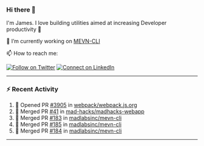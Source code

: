 ### Hi there 👋

I'm James. I love building utilities aimed at increasing Developer productivity :raised_hands: 

🔭 I’m currently working on [MEVN-CLI](https://github.com/madlabsinc/mevn-cli)

📫 How to reach me:

[![Follow on Twitter](https://img.shields.io/badge/--twitter?label=Twitter&logo=Twitter&style=social)](https://twitter.com/james_madhacks) [![Connect on LinkedIn](https://img.shields.io/badge/--linkedin?label=LinkedIn&logo=LinkedIn&style=social)](https://www.linkedin.com/in/jamesgeorge007)

---

### :zap: Recent Activity

<!--START_SECTION:activity-->
1. 💪 Opened PR [#3905](https://github.com//webpack/webpack.js.org/pull/3905) in [webpack/webpack.js.org](https://github.com//webpack/webpack.js.org)
2. 🎉 Merged PR [#41](https://github.com//mad-hacks/madhacks-webapp/pull/41) in [mad-hacks/madhacks-webapp](https://github.com//mad-hacks/madhacks-webapp)
3. 🎉 Merged PR [#183](https://github.com//madlabsinc/mevn-cli/pull/183) in [madlabsinc/mevn-cli](https://github.com//madlabsinc/mevn-cli)
4. 🎉 Merged PR [#185](https://github.com//madlabsinc/mevn-cli/pull/185) in [madlabsinc/mevn-cli](https://github.com//madlabsinc/mevn-cli)
5. 🎉 Merged PR [#184](https://github.com//madlabsinc/mevn-cli/pull/184) in [madlabsinc/mevn-cli](https://github.com//madlabsinc/mevn-cli)
<!--END_SECTION:activity-->

---

<!--
**jamesgeorge007/jamesgeorge007** is a ✨ _special_ ✨ repository because its `README.md` (this file) appears on your GitHub profile.

Here are some ideas to get you started:

- 🌱 I’m currently learning ...
- 👯 I’m looking to collaborate on ...
- 🤔 I’m looking for help with ...
- 💬 Ask me about ...
- 😄 Pronouns: ...
- ⚡ Fun fact: ...
-->

